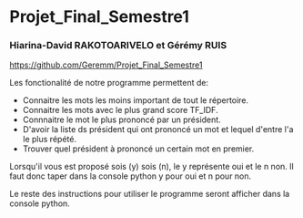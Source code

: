 # Projet_Final_Semestre1

### Hiarina-David RAKOTOARIVELO et Gérémy RUIS

https://github.com/Geremm/Projet_Final_Semestre1

Les fonctionalité de notre programme permettent de:

  * Connaitre les mots les moins important de tout le répertoire.
  * Connaitre les mots avec le plus grand score TF_IDF.
  * Connnaitre le mot le plus prononcé par un président.
  * D'avoir la liste ds président qui ont prononcé un mot et lequel d'entre l'a le plus répété.
  * Trouver quel président à prononcé un certain mot en premier.


Lorsqu'il vous est proposé sois (y) sois (n), le y représente oui et le n non. Il faut donc taper dans la console python y pour oui et n pour non.

Le reste des instructions pour utiliser le programme seront afficher dans la console python. 
